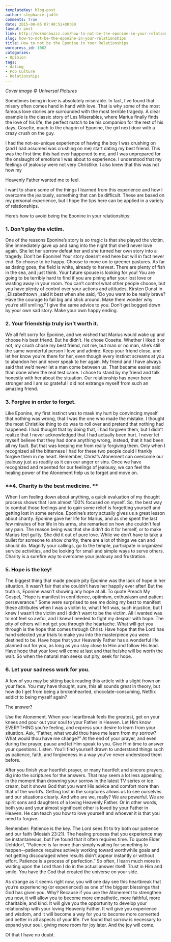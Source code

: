 ```yaml
---
templateKey: blog-post
author: stephanie.judth
comments: true
date: 2015-08-05 07:40:51+00:00
layout: post
link: http://mormonbuzzz.com/how-to-not-be-the-eponine-in-your-relationships/
slug: how-to-not-be-the-eponine-in-your-relationships
title: How to not be the Eponine in Your Relationships
wordpress_id: 1062
categories:
- Opinion
tags:
- dating
- Pop Culture
- Relationships
---
```


_Cover image © Universal Pictures_

Sometimes being in love is absolutely miserable. In fact, I’ve found that misery often comes hand in hand with love. That is why some of the most famous love stories are surrounded with the most terrible tragedy. A clear example is the classic story of Les Miserables, where Marius finally finds the love of his life, the perfect match to be his companion for the rest of his days, Cosette, much to the chagrin of Eponine, the girl next door with a crazy crush on the guy.

I had the not-so-unique experience of having the boy I was crushing on (and I had assumed was crushing on me) start dating my best friend. This was the first time this had ever happened to me, and I was unprepared for the onslaught of emotions I was about to experience. I understood that my feelings of jealousy were not very Christlike. I also knew that this was not how my

Heavenly Father wanted me to feel.

I want to share some of the things I learned from this experience and how I overcame the jealously, something that can be difficult. These are based on my personal experience, but I hope the tips here can be applied in a variety of relationships.

Here’s how to avoid being the Eponine in your relationships:




### ****1. Don’t play the victim.****




One of the reasons Eponine’s story is so tragic is that she played the victim. She immediately gave up and sang into the night that she’d never love again. She let her sorrow defeat her and she turned her own story into a tragedy. Don’t be Eponine! Your story doesn’t end here but will in fact never end. So choose to be happy. Choose to move on to greener pastures. As far as dating goes, the field is white, already to harvest. There are plenty of fish in the sea, and just think. Your future spouse is looking for you! You are going to be terribly hard to find if you are pining after your lost love or wasting away in your room. You can’t control what other people choose, but you have plenty of control over your actions and attitudes. Kirsten Dunst in _Elizabethtown _said it best when she said, “Do you want to be really brave? Have the courage to fail big and stick around. Make them wonder why you’re still smiling.” I give the same advice to you. Don’t get bogged down by your own sad story. Make your own happy ending.


### **2. Your friendship truly isn’t worth it.**




We all felt sorry for Eponine, and we wished that Marius would wake up and choose his best friend. But he didn’t. He chose Cosette. Whether I liked it or not, my crush chose my best friend, not me, but man or no man, she’s still the same wonderful person I love and admire. Keep your friend close, and let her know you’re there for her, even though every instinct screams at you to abandon her and never speak to her again. My friend and I have always said that we’d never let a man come between us. That became easier said than done when the real test came. I chose to stand by my friend and talk honestly with her about the situation. Our relationship has never been stronger and I am so grateful I did not estrange myself from such an amazing friend.


### **3. Forgive in order to forget.**




Like Eponine, my first instinct was to mask my hurt by convincing myself that nothing was wrong, that I was the one who made the mistake. I thought the most Christlike thing to do was to roll over and pretend that nothing had happened. I had thought that by doing that, I had forgiven them, but I didn’t realize that I never acknowledged that I had actually been hurt. I never let myself believe that they had done anything wrong, instead, that it had been all my fault. But that was keeping me from really forgiving them. Only when I recognized all the bitterness I had for these two people could I frankly forgive them in my heart. Remember, Christ’s Atonement can overcome our jealousy just as readily as it can our anger or sins. Once we have recognized and repented for our feelings of jealousy, we can feel the healing power of the Atonement help us to forget and move on.


### **4. Charity is the best medicine. **




When I am feeling down about anything, a quick evaluation of my thought process shows that I am almost 100% focused on myself. So, the best way to combat those feelings and to gain some relief is forgetting yourself and getting lost in some service. Eponine’s story actually gives us a great lesson about charity. Eponine gave her life for Marius, and as she spent the last few minutes of her life in his arms, she remarked on how she couldn’t feel any pain. The reason being was that she didn’t do it for herself, or to make Marius feel guilty. She did it out of pure love. While we don’t have to take a bullet for someone to show charity, there are a lot of things we can and should do. Magnify your callings, go to the temple, participate in organized service activities, and be looking for small and simple ways to serve others. Charity is a surefire way to overcome your jealousy and frustration.


### **5. Hope is the key!**




The biggest thing that made people pity Eponine was the lack of hope in her situation. It wasn’t fair that she couldn’t have her happily ever after! But the truth is, Eponine wasn’t showing any hope at all. To quote Preach My Gospel, “Hope is manifest in confidence, optimism, enthusiasm and patient perseverance.” Some were surprised to see me doing my best to manifest these attributes when I was a victim to, what I felt was, such injustice, but I knew I wasn’t the victim and I didn’t want to be the victim. All I wanted was to not feel so awful, and I knew I needed to fight my despair with hope. The pity of others will not get you through the heartache. What will get you through is the hope that comes through Christ. Have hope that the Lord has hand selected your trials to make you into the masterpiece you were destined to be. Have hope that your Heavenly Father has a wonderful life planned out for you, as long as you stay close to Him and follow His lead. Have hope that your love will come at last and that he/she will be worth the wait. So when the natural man seeks out pity, seek for hope.


### **6. Let your sadness work for you.**




A few of you may be sitting back reading this article with a slight frown on your face. You may have thought, sure, this all sounds great in theory, but how do I get from being a brokenhearted, chocolate-consuming, Netflix addict to being myself again?

The answer?

Use the Atonement. When your heartbreak feels the greatest, get on your knees and pour out your soul to your Father in Heaven. Let Him know EVERYTHING you’re feeling, and express your desire to learn from your situation. Ask, “Father, what would thou have me learn from my sorrow? What would thou have me change?” At the end of your prayer, and even during the prayer, pause and let Him speak to you. Give Him time to answer your questions. Listen. You’ll find yourself drawn to understand things such as patience, faith, and forgiveness in a way you’ve never understood them before.

After you finish your heartfelt prayer, or many heartfelt and sincere prayers, dig into the scriptures for the answers. That may seem a lot less appealing in the moment than drowning your sorrow in the latest TV series or ice cream, but it shows God that you want His advice and comfort more than that of the world’s. Getting lost in the scriptures allows us to see ourselves and our situations clearly. And who are we, really? We are powerful. We are spirit sons and daughters of a loving Heavenly Father. Or in other words, both you and your almost significant other is loved by your Father in Heaven. He can teach you how to love yourself and whoever it is that you need to forgive.

Remember: Patience is the key. The Lord sees fit to try both our patience and our faith (Mosiah 23:21). The healing process that you experience may be instantaneous, but I’ve found that it often requires time. To quote Elder Uchtdorf, “Patience is far more than simply waiting for something to happen--patience requires actively working toward worthwhile goals and not getting discouraged when results didn’t appear instantly or without effort. Patience is a process of perfection.” So often, I learn much more in waiting upon the Lord than I do in the actual answer itself. Trust in Him and smile. You have the God that created the universe on your side.

As strange as it seems right now, you will one day see this heartbreak that you’re experiencing (or experienced) as one of the biggest blessings that God has given you. Why? Because if you use the Atonement to strengthen you now, it will allow you to become more empathetic, more faithful, more charitable, and kind. It will give you the opportunity to develop your relationship with your loving Heavenly Father. It will give you experience and wisdom, and it will become a way for you to become more converted and better in all aspects of your life. I’ve found that sorrow is necessary to expand your soul, giving more room for joy later. And the joy will come.

Of that I have no doubt.
